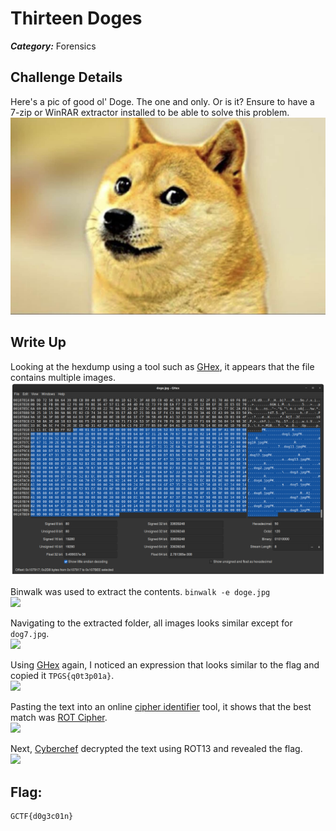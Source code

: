 # Thirteen Doges
___Category:___ Forensics
## Challenge Details
Here's a pic of good ol' Doge. The one and only. Or is it?
Ensure to have a 7-zip or WinRAR extractor installed to be able to solve this problem.  
![doge.jpg](files/doge.jpg)

## Write Up
Looking at the hexdump using a tool such as [GHex](https://github.com/GNOME/GHex), it appears that the file contains multiple images.  
![](images/1.png)

Binwalk was used to extract the contents.
```binwalk -e doge.jpg```  
![](images/2.png)

Navigating to the extracted folder, all images looks similar except for ```dog7.jpg```.  
![](files/_doge.jpg.extracted/dog7.jpg)

Using [GHex](https://github.com/GNOME/GHex) again, I noticed an expression that looks similar to the flag and copied it ```TPGS{q0t3p01a}```.  
![](images/3.png)

Pasting the text into an online [cipher identifier](https://www.dcode.fr/cipher-identifier) tool, it shows that the best match was [ROT Cipher](https://en.wikipedia.org/wiki/ROT13).  
![](images/4.png)

Next, [Cyberchef](https://gchq.github.io/CyberChef/) decrypted the text using ROT13 and revealed the flag.  
![](images/5.png)

## Flag:
```sh
GCTF{d0g3c01n}
```
